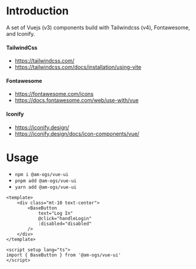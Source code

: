 # Introduction
A set of Vuejs (v3) components build with Tailwindcss (v4), Fontawesome, and Iconify.

#### TailwindCss
- https://tailwindcss.com/
- https://tailwindcss.com/docs/installation/using-vite

#### Fontawesome
- https://fontawesome.com/icons
- https://docs.fontawesome.com/web/use-with/vue

#### Iconify
- https://iconify.design/
- https://iconify.design/docs/icon-components/vue/



# Usage
- `npm i @am-ogs/vue-ui`
- `pnpm add @am-ogs/vue-ui`
- `yarn add @am-ogs/vue-ui`

```
<template>
    <div class="mt-10 text-center">
        <BaseButton 
            text="Log In" 
            @click="handleLogin" 
            :disabled="disabled" 
        />
    </div>
</template>

<script setup lang="ts">
import { BaseButton } from '@am-ogs/vue-ui'
</script>
